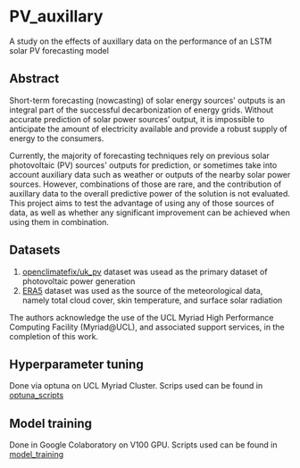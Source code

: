 # PV_auxillary
A study on the effects of auxillary data on the performance of an LSTM solar PV forecasting model

## Abstract
Short-term forecasting (nowcasting) of solar energy sources' outputs is an integral part of the successful decarbonization of energy grids. Without accurate prediction of solar power sources’ output, it is impossible to anticipate the amount of electricity available and provide a robust supply of energy to the consumers. 

Currently, the majority of forecasting techniques rely on previous solar photovoltaic (PV) sources' outputs for prediction, or sometimes take into account auxiliary data such as weather or outputs of the nearby solar power sources. However, combinations of those are rare, and the contribution of auxillary data to the overall predictive power of the solution is not evaluated. This project aims to test the advantage of using any of those sources of data, as well as whether any significant improvement can be achieved when using them in combination.

## Datasets
1. [openclimatefix/uk_pv](https://huggingface.co/datasets/openclimatefix/uk_pv) dataset was usead as the primary dataset of photovoltaic power generation
2. [ERA5](https://cds.climate.copernicus.eu/cdsapp#!/dataset/reanalysis-era5-single-levels?tab=overview) dataset was used as the source of the meteorological data, namely total cloud cover, skin temperature, and surface solar radiation

The authors acknowledge the use of the UCL Myriad High Performance Computing Facility (Myriad@UCL), and associated support services, in the completion of this work.

## Hyperparameter tuning
Done via optuna on UCL Myriad Cluster. Scrips used can be found in [optuna_scripts](https://github.com/AUdaltsova/PV_auxillary/tree/main/optuna_scrips)

## Model training
Done in Google Colaboratory on V100 GPU. Scripts used can be found in [model_training](https://github.com/AUdaltsova/PV_auxillary/tree/main/model_training)
